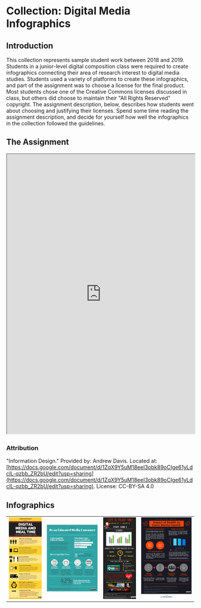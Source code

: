 # Collection: Digital Media Infographics

## Introduction
This collection represents sample student work between 2018 and 2019. Students in a junior-level digital composition class were required to create infographics connecting their area of research interest to digital media studies. Students used a variety of platforms to create these infographics, and part of the assignment was to choose a license for the final product. Most students chose one of the Creative Commons licenses discussed in class, but others did choose to maintain their "All Rights Reserved" copyright. The assignment description, below, describes how students went about choosing and justifying their licenses. Spend some time reading the assignment description, and decide for yourself how well the infographics in the collection followed the guidelines. 
## The Assignment
<iframe src="https://docs.google.com/document/d/e/2PACX-1vSJmsl4rUE1jm68K8R3iZQsHGsX2_vhxxWTiEWfFQWipzgY8anCeJ4yz9iwdDg1n0SElKik0cQDoPoK/pub?embedded=true" width="100%" height="750"></iframe>

### Attribution
"Information Design." Provided by: Andrew Davis. Located at: [https://docs.google.com/document/d/1ZqX9Y5uM18eeI3obk89oCIge61yLdclL-qzbb_ZR2bU/edit?usp=sharing](https://docs.google.com/document/d/1ZqX9Y5uM18eeI3obk89oCIge61yLdclL-qzbb_ZR2bU/edit?usp=sharing). License: CC-BY-SA 4.0 

## Infographics
|              |              |              |              |
|--------------|--------------|--------------|--------------|
|![Infographic 1](media/1.png)|![Infographic 2](media/2.jpg)|![Infographic 4](media/4.png)|![Infographic 5](media/5.png)|